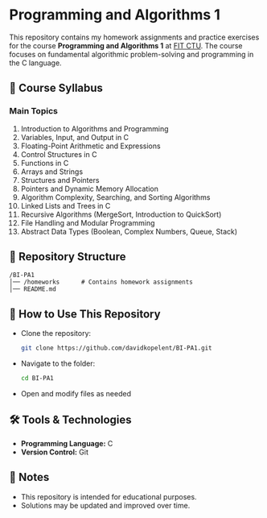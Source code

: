 # Programming and Algorithms 1

This repository contains my homework assignments and practice exercises for the course **Programming and Algorithms 1** at [FIT CTU](https://fit.cvut.cz/en). The course focuses on fundamental algorithmic problem-solving and programming in the C language.

## 📖 Course Syllabus
### **Main Topics**
1. Introduction to Algorithms and Programming
2. Variables, Input, and Output in C
3. Floating-Point Arithmetic and Expressions
4. Control Structures in C
5. Functions in C
6. Arrays and Strings
7. Structures and Pointers
8. Pointers and Dynamic Memory Allocation
9. Algorithm Complexity, Searching, and Sorting Algorithms
10. Linked Lists and Trees in C
11. Recursive Algorithms (MergeSort, Introduction to QuickSort)
12. File Handling and Modular Programming
13. Abstract Data Types (Boolean, Complex Numbers, Queue, Stack)

## 📂 Repository Structure
```
/BI-PA1
│── /homeworks      # Contains homework assignments
│── README.md       
```

## 🚀 How to Use This Repository
- Clone the repository:
  ```sh
  git clone https://github.com/davidkopelent/BI-PA1.git
  ```
- Navigate to the folder:
  ```sh
  cd BI-PA1
  ```
- Open and modify files as needed

## 🛠 Tools & Technologies
- **Programming Language:** C
- **Version Control:** Git

## 📌 Notes
- This repository is intended for educational purposes.
- Solutions may be updated and improved over time.
